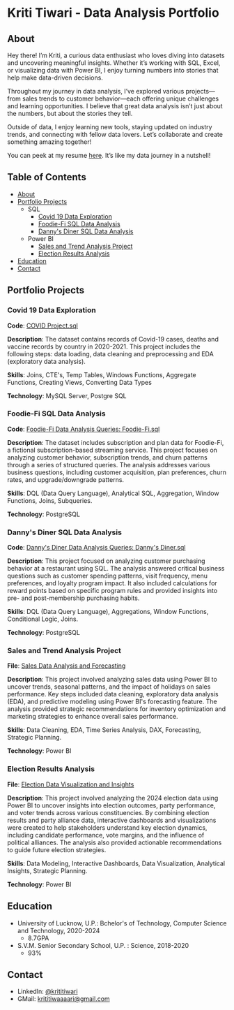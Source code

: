 # Kriti Tiwari - Data Analysis Portfolio

## About

Hey there! 
I’m Kriti, a curious data enthusiast who loves diving into datasets and uncovering meaningful insights. Whether it’s working with SQL, Excel, or visualizing data with Power BI, I enjoy turning numbers into stories that help make data-driven decisions.

Throughout my journey in data analysis, I’ve explored various projects—from sales trends to customer behavior—each offering unique challenges and learning opportunities. I believe that great data analysis isn’t just about the numbers, but about the stories they tell.

Outside of data, I enjoy learning new tools, staying updated on industry trends, and connecting with fellow data lovers. Let’s collaborate and create something amazing together!

You can peek at my resume [here](Kriti_Tiwari_DA.pdf). It’s like my data journey in a nutshell!

## Table of Contents

- [About](#about) 
- [Portfolio Projects](#portfolio-projects)
  - SQL
    - [Covid 19 Data Exploration](covid-19-data-exploration)
    - [Foodie-Fi SQL Data Analysis](foodie-fi-sql-data-analysis)
    - [Danny's Diner SQL Data Analysis](danny's-diner-sql-data-analysis)
  - Power BI
    - [Sales and Trend Analysis Project](sales-and-trend-analysis-project)
    - [Election Results Analysis](election-results-analysis)
- [Education](#education)
- [Contact](#contact)

## Portfolio Projects
### Covid 19 Data Exploration
**Code**: [COVID Project.sql](https://github.com/tiwarikriti/Mentorness/blob/main/COVID%20Spread%20Analysis/COVID.sql)

**Description**: The dataset contains records of Covid-19 cases, deaths and vaccine records by country in 2020-2021. This project includes the following steps: data loading, data cleaning and preprocessing and EDA (exploratory data analysis).

**Skills**: Joins, CTE's, Temp Tables, Windows Functions, Aggregate Functions, Creating Views, Converting Data Types

**Technology**: MySQL Server, Postgre SQL

### Foodie-Fi SQL Data Analysis
**Code**: [Foodie-Fi Data Analysis Queries: Foodie-Fi.sql](https://github.com/tiwarikriti/Data-Analysis/blob/main/Business%20Case%20Studies/Foodie-Fi%20queries.sql)

**Description**: The dataset includes subscription and plan data for Foodie-Fi, a fictional subscription-based streaming service. This project focuses on analyzing customer behavior, subscription trends, and churn patterns through a series of structured queries. The analysis addresses various business questions, including customer acquisition, plan preferences, churn rates, and upgrade/downgrade patterns.

**Skills**: DQL (Data Query Language), Analytical SQL, Aggregation, Window Functions, Joins, Subqueries.

**Technology**: PostgreSQL

### Danny's Diner SQL Data Analysis
**Code**: [Danny's Diner Data Analysis Queries: Danny's Diner.sql](https://github.com/tiwarikriti/Data-Analysis/blob/main/Business%20Case%20Studies/Danny's%20Diner.sql)

**Description**: This project focused on analyzing customer purchasing behavior at a restaurant using SQL. The analysis answered critical business questions such as customer spending patterns, visit frequency, menu preferences, and loyalty program impact. It also included calculations for reward points based on specific program rules and provided insights into pre- and post-membership purchasing habits.

**Skills**: DQL (Data Query Language), Aggregations, Window Functions, Conditional Logic, Joins.

**Technology**: PostgreSQL

### Sales and Trend Analysis Project
**File**: [Sales Data Analysis and Forecasting](https://github.com/tiwarikriti/Data-Analysis/tree/main/Walmart%20EDA%20and%20Predictive%20Analysis)

**Description**: This project involved analyzing sales data using Power BI to uncover trends, seasonal patterns, and the impact of holidays on sales performance. Key steps included data cleaning, exploratory data analysis (EDA), and predictive modeling using Power BI's forecasting feature. The analysis provided strategic recommendations for inventory optimization and marketing strategies to enhance overall sales performance.

**Skills**: Data Cleaning, EDA, Time Series Analysis, DAX, Forecasting, Strategic Planning.

**Technology**: Power BI

### Election Results Analysis
**File**: [Election Data Visualization and Insights](https://github.com/tiwarikriti/Mentorness/tree/main/2024%20Election%20Result%20Analysis)

**Description**: This project involved analyzing the 2024 election data using Power BI to uncover insights into election outcomes, party performance, and voter trends across various constituencies. By combining election results and party alliance data, interactive dashboards and visualizations were created to help stakeholders understand key election dynamics, including candidate performance, vote margins, and the influence of political alliances. The analysis also provided actionable recommendations to guide future election strategies.

**Skills**: Data Modeling, Interactive Dashboards, Data Visualization, Analytical Insights, Strategic Planning.

**Technology**: Power BI

## Education
- University of Lucknow, U.P.: Bchelor's of Technology, Computer Science and Technology, 2020-2024
  - 8.7GPA
- S.V.M. Senior Secondary School, U.P. : Science, 2018-2020
  - 93%

## Contact
- LinkedIn: [@krititiwari](https://www.linkedin.com/in/tiwarikriti)
- GMail: [krititiwaaaari@gmail.com](krititiwaaaari@gmail.com)
